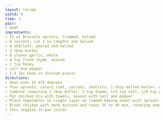```yaml
---
layout: recipe
yield: 4
time: 1
pair:
- meat
ingredients:
- 12 oz Brussels sprouts, trimmed, halved
- 6 carrots, cut 2 in lengths and halved
- 8 shallots, peeled and halved
- 3 tbsp butter
- 6 cloves garlic, whole
- 4 tsp fresh thyme, minced
- 1 tsp honey
- salt and pepper
- 3.5 lbs bone in chicken pieces
directions:
- Heat oven to 475 degrees
- Toss sprouts, celery root, carrots, shallots, 1 tbsp melted butter, garlic, 2 tsp thyme, honey, 1 tsp salt, 1/4 tsp pepper
- Combine remaining 2 tbsp butter, 2 tsp thyme, 1/4 tsp salt, 1/8 tsp pepper
- Pat chicken dry with towels, season with salt and pepper
- Place vegetables in single layer on rimmed baking sheet with sprouts in center. Place chicken skin side up on veggies
- Brush chicken with herb mixture and roast 35 to 40 min, rotating sheet halfway
- Toss veggies in pan juices
---
```

